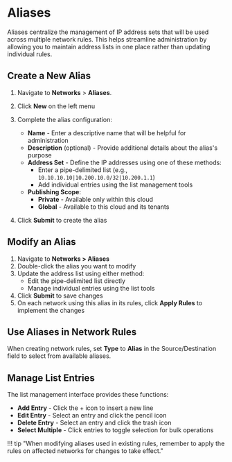 # Aliases

Aliases centralize the management of IP address sets that will be used across multiple network rules. This helps streamline administration by allowing you to maintain address lists in one place rather than updating individual rules.

## Create a New Alias

1. Navigate to **Networks** > **Aliases**.
2. Click **New** on the left menu
3. Complete the alias configuration:

    - **Name** - Enter a descriptive name that will be helpful for administration
    - **Description** (optional) - Provide additional details about the alias's purpose
    - **Address Set** - Define the IP addresses using one of these methods:
        - Enter a pipe-delimited list (e.g., `10.10.10.10|10.200.10.0/32|10.200.1.1`)
        - Add individual entries using the list management tools
    - **Publishing Scope**:
        - **Private** - Available only within this cloud
        - **Global** - Available to this cloud and its tenants

4. Click **Submit** to create the alias

## Modify an Alias

1. Navigate to **Networks > Aliases**
2. Double-click the alias you want to modify
3. Update the address list using either method:
    - Edit the pipe-delimited list directly 
    - Manage individual entries using the list tools
4. Click **Submit** to save changes
5. On each network using this alias in its rules, click **Apply Rules** to implement the changes

## Use Aliases in Network Rules

When creating network rules, set **Type** to **Alias** in the Source/Destination field to select from available aliases.

## Manage List Entries

The list management interface provides these functions:

- **Add Entry** - Click the + icon to insert a new line
- **Edit Entry** - Select an entry and click the pencil icon
- **Delete Entry** - Select an entry and click the trash icon
- **Select Multiple** - Click entries to toggle selection for bulk operations

!!! tip "When modifying aliases used in existing rules, remember to apply the rules on affected networks for changes to take effect."
